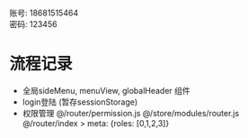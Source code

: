 # 
  账号:
    18681515464  
  密码:
    123456

# 流程记录
  - 全局sideMenu, menuView, globalHeader 组件
  - login登陆 (暂存sessionStorage)
  - 权限管理 
    @/router/permission.js
    @/store/modules/router.js
    @/router/index  > meta: {roles: [0,1,2,3]}
